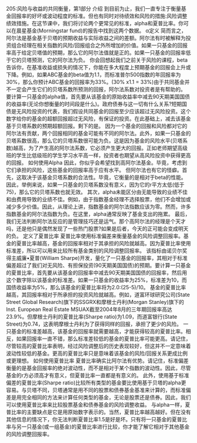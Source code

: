 205:风险与收益的共同衡量，第1部分
介绍
到目前为止，我们一直专注于衡量基金回报率的好坏或波动程度的标准。但也有同时对待绩效和风险的措施:风险调整绩效措施。在这节课中，我们将讨论两个更常见的标准，alpha和夏普比率。你可以在晨星基金(Morningstar fund)的报告中找到这两个数据。
α定义
简而言之，阿尔法是基金基于贝塔的预期收益与实际收益之间的差额。阿尔法有时被解释为投资组合经理在相关指数的风险/回报组合之外所增加的价值。如果一只基金的回报率高于给定贝塔值的预期，那么它的阿尔法值就是正的。如果一只基金的回报率低于它的贝塔预测，它的阿尔法为负。
你会回想起我们之前关于风险的课程，beta告诉你，在基准收益或损失的情况下，你能在多大程度上预期基金的回报会上升或下降。例如，如果ABC基金的beta值为1.1，而标准普尔500指数的年回报率为30%，那么你预计ABC基金的回报率为33%。(30% x1.1 = 33%)由于共同基金并不一定会产生它们的贝塔系数所预测的回报，阿尔法系数对投资者是有帮助的。
要计算一只基金的alpha值，首先要从该基金的原始收益率中减去90天期美国国债的收益率(无论你想衡量的时间段是什么)。政府债券与这一切有什么关系?短期国债是无风险投资的代表，我们假设共同基金的回报至少应该超过无风险投资。这个数字给你的基金的超额回报超过无风险，有保证的投资。在此基础上，减去该基金基于贝塔系数的预期超额回报。剩下的是。
因为一个基金的回报和风险都对它的阿尔法有贡献，两个回报相同的基金可能有不同的阿尔法。此外，如果一只基金的贝塔系数很高，那么它的贝塔系数很可能为负。这是因为基金的风险水平(贝塔系数)越高，为了产生高的阿尔法系数，它必须产生更大的回报。正如老师期望高级班的学生比低级班的学生学习水平高一样，投资者也期望从高风险投资中获得更高的回报。
如何使用Alpha
因此，你似乎会希望找到高阿尔法基金。毕竟，考虑到它们承担的风险，这些基金的回报率高于应有水平。
但阿尔法也有它的怪癖。首先，这取决于该基金贝塔系数的合法性。毕竟，它衡量的是相对于beta的性能。因此，举例来说，如果一只基金的贝塔系数没有意义，因为它的r平方太低(低于75)，那么它的贝塔系数也就无效。
其次，alpha未能区分由无能导致的业绩不佳和由费用导致的业绩不佳。例如，由于指数基金经理不选择股票，他们不会增加或减少多少价值。因此，从理论上讲，指数基金的阿尔法指数应该为零。然而，许多指数基金的阿尔法指数为负。在这里，alpha通常反映了基金支出的拖累。
最后，我们无法判断阿尔法反应的是管理技巧还是运气。那个高阿尔法的经理是个天才吗，还是他只是偶然发现了一些热门股票?如果是后者，今天的正可能会变成明天的负。
定义了夏普比率
夏普比率使用标准偏差来衡量基金的风险调整回报率。基金的夏普比率越高，基金的回报率相对于其承担的风险就越高。因为夏普比率使用标准差，所以可以用来比较所有基金类别的风险调整回报率。
该指标由诺贝尔奖得主威廉•夏普(William Sharpe)开发，量化了一只基金的回报率，其相对于标准偏差超过了我们对无风险、有担保投资(90天期美国国债)的预期。要计算一只基金的夏普比率，首先要从该基金的回报率中减去90天期美国国债的回报率，然后用这个数字除以该基金的标准差。如果一只基金的收益率为25%，标准差为10，而国债收益率为5%，那么该基金的夏普比率将为2.0:(25-5)/10。
基金的夏普比率越高，其回报率相对于所承担的投资风险就越高。例如，道富环球研究公司(State Street Global Research)旗下的SSGRX和摩根士丹利(Morgan Stanley)旗下的Inst. European Real Estate MSUAX截至2004年8月的三年期回报率高达23.9%。但摩根士丹利的夏普比率(Sharpe ratio)为1.09，而道富银行(State Street)为0.74，这表明摩根士丹利为了获得同样的回报，承担了更少的风险。
一只基金的标准差越高，该基金的回报率就需要越高，才能获得较高的夏普比率。相反，如果回报率一直不错，那么标准差较低的基金的夏普比率可能更高。请记住，尽管较高的夏普比率表明，经过风险调整后的历史表现较好，但这并不一定意味着波动性较低的基金。更高的夏普比率只是意味着该基金的风险/回报关系更成比例或更理想。
如何使用夏普比率
夏普比率确实比阿尔法有优势。请记住，标准偏差衡量的是基金回报率的绝对波动性，而不是相对于某个指数的波动性。因此，尽管基金的r方必须高才有意义，但夏普比率一直都是有意义的。
此外，使用基于标准偏差的夏普比率(Sharpe ratio)比较所有类型的基金要比使用基于贝塔的alpha更容易。与贝塔不同，贝塔通常是用不同的股票和债券基金基准来计算的，而标准偏差是用完全相同的方法来计算任何类型的基金，无论是股票还是债券。因此，我们可以使用夏普比率来比较股票基金和债券基金的风险调整收益。
与alpha一样，夏普比率的主要缺点是它是用原始数字表示的。当然，夏普比率越高越好。但在没有其他信息的情况下，你无法判断夏普比率1.5是好是坏。只有将一只基金的夏普比率与另一只基金(或一组基金)的夏普比率进行比较，你才能了解它相对于其他基金的风险调整回报率。
